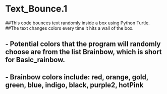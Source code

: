 # Text_Bounce.1
##This code bounces text randomly inside a box using Python Turtle.
##The text changes colors every time it hits a wall of the box. 
##   - Potential colors that the program will randomly choose are from the list Brainbow, which is short for Basic_rainbow.
##   - Brainbow colors include: red, orange, gold, green, blue, indigo, black, purple2, hotPink
